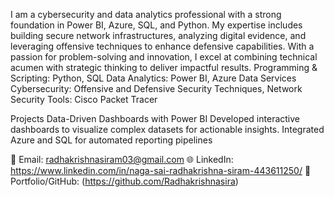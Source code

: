 I am a cybersecurity and data analytics professional with a strong foundation in Power BI, Azure, SQL, and Python. My expertise includes building secure network infrastructures, analyzing digital evidence, and leveraging offensive techniques to enhance defensive capabilities. With a passion for problem-solving and innovation, I excel at combining technical acumen with strategic thinking to deliver impactful results.
Programming & Scripting: Python, SQL
Data Analytics: Power BI, Azure Data Services
Cybersecurity: Offensive and Defensive Security Techniques, Network Security
Tools: Cisco Packet Tracer

Projects
 Data-Driven Dashboards with Power BI
Developed interactive dashboards to visualize complex datasets for actionable insights.
Integrated Azure and SQL for automated reporting pipelines

📧 Email: radhakrishnasiram03@gmail.com
🌐 LinkedIn: https://www.linkedin.com/in/naga-sai-radhakrishna-siram-443611250/
💼 Portfolio/GitHub: (https://github.com/Radhakrishnasira)

<!---
Radhakrishnasira/Radhakrishnasira is a ✨ special ✨ repository because its `README.md` (this file) appears on your GitHub profile.
You can click the Preview link to take a look at your changes.
--->
